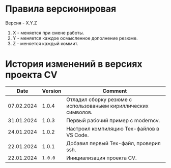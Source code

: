 # Правила версионировая

Версия - X.Y.Z

1. X - меняется при смене работы.
2. Y - меняется каждое осмысленное дополнение резюме.
3. Z - меняется каждый коммит.

# История изменений в версиях проекта CV

| Date       | Version              | Comment
| -----------|----------------------|---------------------------------------------------------
| 07.02.2024 |  1.0.4               | Отладил сборку резюме с использованыем кириллических символов.
| 31.01.2024 |  1.0.3               | Первый рабочий пример с moderncv.
| 24.01.2024 |  1.0.2               | Настроил компиляцию Tex-файлов в VS Code.
| 22.01.2024 |  1.0.1               | Добавил первый Tex-файл, проверил ssh.
| 22.01.2024 | `1.0.0`              | Инициализация проекта CV.